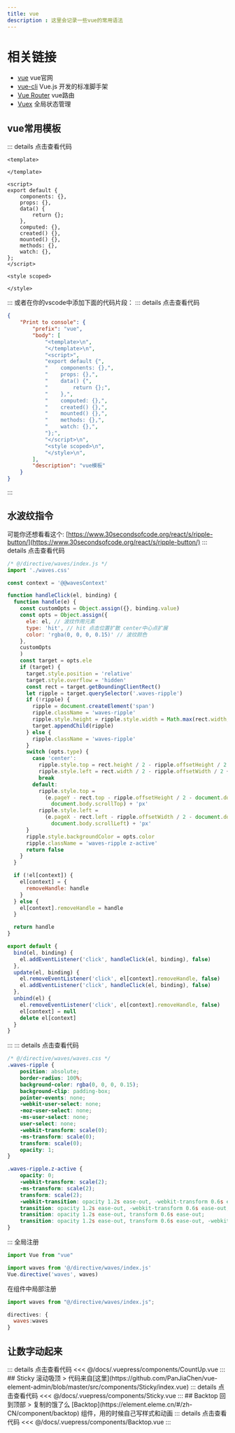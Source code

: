 ```yaml
---
title: vue
description : 这里会记录一些vue的常用语法
---
```

# 相关链接
+ [vue](https://cn.vuejs.org/) vue官网
+ [vue-cli](https://cli.vuejs.org/zh/) Vue.js 开发的标准脚手架
+ [Vue Router](https://router.vuejs.org/zh/) vue路由
+ [Vuex](https://vuex.vuejs.org/zh/) 全局状态管理

## vue常用模板
::: details 点击查看代码
``` vue
<template>

</template>

<script>
export default {
    components: {},
    props: {},
    data() {
        return {};
    },
    computed: {},
    created() {},
    mounted() {},
    methods: {},
    watch: {},
};
</script>

<style scoped>

</style>
```
:::
或者在你的vscode中添加下面的代码片段：
::: details 点击查看代码
``` json
{
	"Print to console": {
		"prefix": "vue",
		"body": [
			"<template>\n",
			"</template>\n",
			"<script>",
			"export default {",
			"    components: {},",
			"    props: {},",
			"    data() {",
			"        return {};",
			"    },",
			"    computed: {},",
			"    created() {},",
			"    mounted() {},",
			"    methods: {},",
			"    watch: {},",
			"};",
			"</script>\n",
			"<style scoped>\n",
			"</style>\n",
		],
		"description": "vue模板"
	}
}
```
:::
## 水波纹指令
可能你还想看看这个:
[https://www.30secondsofcode.org/react/s/ripple-button/](https://www.30secondsofcode.org/react/s/ripple-button/)
::: details 点击查看代码
``` js
/* @/directive/waves/index.js */
import './waves.css'

const context = '@@wavesContext'

function handleClick(el, binding) {
  function handle(e) {
    const customOpts = Object.assign({}, binding.value)
    const opts = Object.assign({
      ele: el, // 波纹作用元素
      type: 'hit', // hit 点击位置扩散 center中心点扩展
      color: 'rgba(0, 0, 0, 0.15)' // 波纹颜色
    },
    customOpts
    )
    const target = opts.ele
    if (target) {
      target.style.position = 'relative'
      target.style.overflow = 'hidden'
      const rect = target.getBoundingClientRect()
      let ripple = target.querySelector('.waves-ripple')
      if (!ripple) {
        ripple = document.createElement('span')
        ripple.className = 'waves-ripple'
        ripple.style.height = ripple.style.width = Math.max(rect.width, rect.height) + 'px'
        target.appendChild(ripple)
      } else {
        ripple.className = 'waves-ripple'
      }
      switch (opts.type) {
        case 'center':
          ripple.style.top = rect.height / 2 - ripple.offsetHeight / 2 + 'px'
          ripple.style.left = rect.width / 2 - ripple.offsetWidth / 2 + 'px'
          break
        default:
          ripple.style.top =
            (e.pageY - rect.top - ripple.offsetHeight / 2 - document.documentElement.scrollTop ||
              document.body.scrollTop) + 'px'
          ripple.style.left =
            (e.pageX - rect.left - ripple.offsetWidth / 2 - document.documentElement.scrollLeft ||
              document.body.scrollLeft) + 'px'
      }
      ripple.style.backgroundColor = opts.color
      ripple.className = 'waves-ripple z-active'
      return false
    }
  }

  if (!el[context]) {
    el[context] = {
      removeHandle: handle
    }
  } else {
    el[context].removeHandle = handle
  }

  return handle
}

export default {
  bind(el, binding) {
    el.addEventListener('click', handleClick(el, binding), false)
  },
  update(el, binding) {
    el.removeEventListener('click', el[context].removeHandle, false)
    el.addEventListener('click', handleClick(el, binding), false)
  },
  unbind(el) {
    el.removeEventListener('click', el[context].removeHandle, false)
    el[context] = null
    delete el[context]
  }
}
```
:::
::: details 点击查看代码
``` css
/* @/directive/waves/waves.css */
.waves-ripple {
    position: absolute;
    border-radius: 100%;
    background-color: rgba(0, 0, 0, 0.15);
    background-clip: padding-box;
    pointer-events: none;
    -webkit-user-select: none;
    -moz-user-select: none;
    -ms-user-select: none;
    user-select: none;
    -webkit-transform: scale(0);
    -ms-transform: scale(0);
    transform: scale(0);
    opacity: 1;
}

.waves-ripple.z-active {
    opacity: 0;
    -webkit-transform: scale(2);
    -ms-transform: scale(2);
    transform: scale(2);
    -webkit-transition: opacity 1.2s ease-out, -webkit-transform 0.6s ease-out;
    transition: opacity 1.2s ease-out, -webkit-transform 0.6s ease-out;
    transition: opacity 1.2s ease-out, transform 0.6s ease-out;
    transition: opacity 1.2s ease-out, transform 0.6s ease-out, -webkit-transform 0.6s ease-out;
}
```
:::
全局注册
``` js
import Vue from "vue"

import waves from '@/directive/waves/index.js'
Vue.directive('waves', waves)
```
在组件中局部注册
``` js
import waves from "@/directive/waves/index.js";

directives: {
  waves:waves
}
```
## 让数字动起来
<CountUpDemo />
::: details 点击查看代码
<<< @/docs/.vuepress/components/CountUp.vue
:::
## Sticky 滚动吸顶
> 代码来自[这里](https://github.com/PanJiaChen/vue-element-admin/blob/master/src/components/Sticky/index.vue)
::: details 点击查看代码
<<< @/docs/.vuepress/components/Sticky.vue
:::
## Backtop 回到顶部
> 复制的饿了么 [Backtop](https://element.eleme.cn/#/zh-CN/component/backtop) 组件，用的时候自己写样式和动画
::: details 点击查看代码
<<< @/docs/.vuepress/components/Backtop.vue
:::